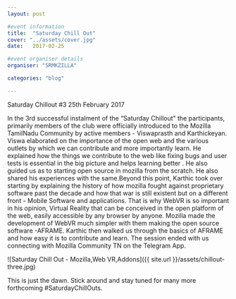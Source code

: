 ```yaml
---
layout: post

#event information
title:  "Saturday Chill Out"
cover: "../assets/cover.jpg"
date:   2017-02-25

#event organiser details
organiser: "SRMKZILLA"

categories: "blog"

---
```


Saturday Chillout #3
25th February 2017

In the 3rd successful instalment of the “Saturday Chillout" the participants, primarily members of the club were officially introduced to the Mozilla TamilNadu Community by active members - Viswaprasth and Karthickeyan.
Viswa elaborated on the importance of the open web and the various outlets by which we can contribute and more importantly learn. He explained how the things we contribute to the web like fixing bugs and user tests is essential in the big picture and helps learning better . He also guided us as to starting open source in mozilla from the scratch. He also shared his experiences with the same.Beyond this point, Karthic took over starting by explaining the history of how mozilla fought against proprietary software past the decade and how that war is still existent but on a different front - Mobile Software and applications.
That is why WebVR is so important in his opinion, Virtual Reality that can be conceived in the open platform of the web, easily accessible by any browser by anyone. Mozilla made the development of WebVR much simpler with them making the open source software -AFRAME. Karthic then walked us through the basics of AFRAME and how easy it is to contribute and learn.
The session ended with us connecting with Mozilla Community TN on the Telegram App.

![Saturday Chill Out - Mozilla,Web VR,Addons]({{ site.url }}/assets/chillout-three.jpg)

This is just the dawn. Stick around and stay tuned for many more forthcoming #SaturdayChillOuts. 
